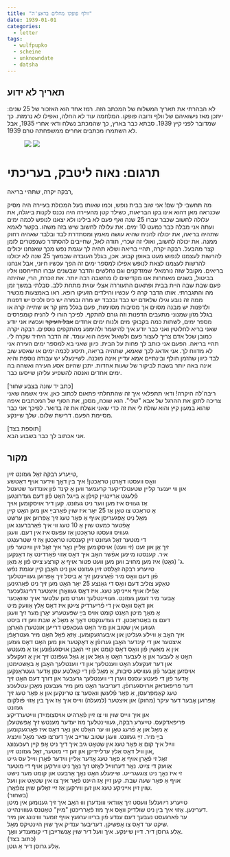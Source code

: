 ```yaml
---
title: "וולף פופקו מחלים בדאצ'ה"
date: 1939-01-01
categories:
  - letter
tags:
  - wulfpupko
  - scheine
  - unknowndate
  - datsha
---
```


## תאריך לא ידוע

לא הבהרתי את תאריך המשלוח של המכתב הזה.
רמז אחד הוא האזכור של 25 שנים: ייתכן מאז נישואיהם של וולף ודובה פופקו.
המלחמה עוד לא החלה, ואפילו לא נרמזת. כך שמדובר לפני קיץ 1939.
סבתא כבר בארץ, כך שהמכתב נשלח ודאי אחרי 1935, אבל לא
השתמרו מכתבים אחרים ממשפחתה טרם 1939.

<figure class="half">
    <a  href="/pupko-papers/assets/images/1939-01-01-wulf-pupko-recovers-in-datsha-1.jpg">
    <img src="/pupko-papers/assets/images/1939-01-01-wulf-pupko-recovers-in-datsha-1.jpg"></a>
    <a  href="/pupko-papers/assets/images/1939-01-01-wulf-pupko-recovers-in-datsha-2.jpg">
    <img src="/pupko-papers/assets/images/1939-01-01-wulf-pupko-recovers-in-datsha-2.jpg"></a>
</figure>


# תרגום: נאוה ליטבק, בעריכתי

רבקה יקרה, שתהיי בריאה,

מה תחשבי לך שם! אני שוב בבית נופש, וכמו שאותו בעל המכולת בעיירה היה מסיק שכנראה מאן
דהוא אינו בקו הבריאות, כשילד קטן מהעיירה היה נכנס לקנות בייגלה, את עלולה לחשוב שכבר
עברו 25 שנה ואף פעם לא בילינו ולא יצאנו לנופש לכמה ימים ועתה אני מבלה כבר כמעט
10 ימים. את עלולה לחשוב שיש בזה משהו. בקשר לאמא שתהיה בריאה, את יכולה להניח שהיא
עושה מאמץ ומסתדרת לבד ובלבד שאהיה רחוק ממנה. את יכולה לחשוב, ואולי זה שכרי,
תודה לאל, שחייבים להסתדר כשנפטרים לזמן קצר מהבעל.
רבקה יקרה, תהיי בריאה ושלא תהיה לך עגמת נפש מכך שאנחנו יכולים להרשות לעצמנו לנפוש
מעט באופן קבוע.
אכן, בגלל העובדה שבמשך 25 שנה לא יכולנו להרשות לעצמנו לצאת לנופש אפילו למספר ימים
זה הפך עכשיו חיוני, אבל אנחנו בריאים. מקובל שזה נורמאלי שמזדקנים וגם נחלשים והדבר
שבשנים עברו התייחסנו אליו בביטול, בשנים מאוחרות אנו מקדישים לו מחשבה רבה יותר.
את זוכרת, הרי, שהיתה פעם שבת שבה היית בבית ופתאום התעוררה אצלי עווית מתחת
ללב. סבלתי במשך זמן מה והתגברתי. אותו הדבר קרה לי עכשיו והילדים הזעיקו רופא.
ראו באמצעות מכשיר ממה זה נובע וגילו שלאדם יש כבד ובכבד יש מרה ובמרה יש כיס
ולכיס יש דפנות ולדפנות יש מבנה מסוים אך מסיבות מסוימות, פעם בגלל מזון קר או שתייה
קרה או בגלל מזון שמנוני מתעבים הדפנות וזה גורם להתקף. לפיכך הורו לי להניח קומפרסים
מספר ימים, לשתות כמה בקבוקי מים ולנוח ימים אחדים ~~אבל העיקר~~
ועכשיו אני יודע שאני בריא לחלוטין ואני כבר יודע איך להישמר
ולהימנע מהתקפים נוספים. רבקה יקרה כמובן שכל אדם צריך לעצור פעם ולשאול איפה הוא עומד.
זה הדבר היחיד שקרה לי. תהיי בריאה. הפעם אני כותב לך פחות על הבית. כיוון שאני בא
למספר ימים העירה אני לא מדווח לך. אני אדאג לכך שאמא, שתהיה בריאה, תיסע לכמה ימים או
שאסע שוב לבד כיוון שהזמן חולף ובינתיים אמא עדיין אינה מוכנה. לשיינעלע יש עבודה
נוספת והיא אינה באה יותר בשבת לביקור של שעות אחדות. יתכן שהיום אסע העירה ואשהה בה
ימים אחדים ואנסה להשפיע עליהן שייסעו כבר.

[כתב יד שונה בצבע שחור]  
ריבה'לה היקרה! ודאי תתפלאי איך זה שהתחלתי פתאום לכתוב כאן. איני אשמה שאני צריכה
לתקן את ההרגל של אבא "שלי". הוא שוכח, מסכן, את הסוף של המכתבים איפה שהוא במעון קיץ
והוא שולח לי את זה כדי שאני אשלח את זה בדואר. לפיכך אני כבר מסיימת הפעם.
דרישת שלום. שלך שיינקע.

[תוספת בצד]  
אני אכתוב לך כבר בשבוע הבא.

## מקור
  
טייַערע רבקה זאׇל געזונט זײַן,  
וואׇס וועסטו דאׇרטן טראַכטן! איך בין דאׇך ווידער אויף דאַטשע  
און ווי יענער קליין שטעטלדיקער קרעמער ווען אַ קינד פֿון אונדזער שטעטל  
פֿלעגט אַרײַנגיין קויפֿן אַ בייגל האׇט פֿון דעם געדרונגען  
אַז געוויס איז מען ווער ניט געזונט. קען דיר אויסקומען אויך  
אַ טראַכט צו טאׇן אַז 25 יאׇר איז שוין פֿאַרבײַ און מען האׇט קיין  
מאׇל ניט אׇפּגעריסן אויף אַ פּאׇר טעג זיך אׇפּרוען און ערשט  
אׇפֿטער כמעט שוין אַ 10 טעג ווי איך פֿאַרברענג און  
 געוויס וועסטו טראַכטן אַז עפּעס איז אין דעם. וועגן  
די מוטער זאׇל געזונט זײַן קענסטו טראַכטן אַז זי שטרענגט  
זיך אׇן און זעט (זי וועט) אויסקומען אַליין נאׇר איך זאׇל זײַן ווײַטער פֿון  
איר. קענסטו מיינען אפֿשר האׇב איך דאׇס אַזוי פֿאַרדינט אַז דאַנקען  
ג' (גאׇט) איז מען מחויב ווען מען וועט פּטור אויף אַ קורצע צײַט פֿון אַ מאַן.  
טײַערע רבקה זאׇלסט זײַן געזונט און ניט האׇבן קיין עגמת נפֿש  
פֿון דעם וואׇס מיר פֿאַרגינען זיך אַ ביסל זיך אׇפּרוען געוויינטלעך  
טאַקע צוליב דעם וואׇס די גאַנצע 25 יאׇר האׇט מען זיך ניט פֿאַרגינען  
אַפֿילו אויף אייניקע טעג. איז דאׇס געוואׇרן איצטער דרינגלעכער  
אׇבער מיר זענען געזונט. געוויינטלעך ווערט מען עלטער אויך שוואַכער  
און דאׇס וואׇס אין די פֿריערדיק צײַטן איז דאׇס אַלץ אַוועק מיט  
 אַ מאַך מיטן האַנט קומט אויס בײַ שפּעטערע יאׇרן מער זיך וועגן  
דעם צו באַטראַכטן. דו געדענקסט דאׇך אַ מאׇל אַ שבת ווען דו ביסט  
 געווען אין שטוב און מיר האׇט געכאַפּט דרייען אונטערן האַרצן  
 איך האׇב אַ ווײַלע  געליטן און איבערגעקומען. אַזאַ פֿאַל האׇט מיר געטראׇפֿן  
איצטער און די קינדער האׇבן גערופֿן אַ דאׇקטער און מען האׇט דאׇס געזען  
 אין אַ מאַשין פֿון וואׇס דאׇס קומט און זיי האׇבן אויסגעפֿונען אַז אַ מענטש  
האׇט אַ לעבער און אַ לעבער האׇט אַ גאַל און אַ גאַל געפֿונט זיך אין אַ זעקעלע  
און דער זעקעלע האׇט ווענטלעך און די ווענטלעך האׇבן אַ באַשטימטן  
אויסזען אׇבער פֿון געוויסע סיבות, אַ מאׇל פֿון די קאַלטע עסן אׇדער געטראַנקען  
אׇדער פֿון די פֿעטע עסנס ווערן די ווענטלעך גרעבער און דורך דעם האׇט זיך  
דער פּריפּאדאק ארויסגערופֿן. דעריבער האׇט מען מיר געבעטן מאַכן עטלעכע  
טעג קאׇמפּרעסן, אַ פּאׇר פֿלעשן וואַסער צו טרינקען און אַ פּאׇר טעג זיך  
אׇפּרוען אׇבער דער עיקר (מחוק) און איצטער (למעלה) ווייס איך אַז איך בין אַזוי פֿולקום געזונט  
און איך ווייס שוין ווי צו זײַן פֿאַרהיט אויסצומײַדן ווײַטערדיקע  
פּריפּאדקעס. טײַערע רבקה, געוויינטלעך מוז יעדער מענטש זיך אׇפּשטעלן  
אַ מאׇל און אַ פֿרעג טאׇן וווּ ער האַלט און נאׇר דאׇס איז פֿאׇרגעקומען  
בײַ מיר. זײַ געזונט. וועגן שטוב שרײַב איך דערצו פאר מאׇל ווינציג  
ווײַל איך קום אַ פּאׇר טעג אין שטאׇט גיב איך דיך ניט אׇפּ קיין רעכענונג  
און וויל דאׇס אַלץ ערליידיקן און זען די מוטער, זאׇל געזונט זײַן,  
זאׇל זי פֿאׇרן אויף אַ פּאׇר טעג אׇדער אַליין ווידער פֿאׇרן ווײַל עס גייט  
אַוועק די צײַט. נאׇר דערווײַל לאׇזט זיך נאׇך ניט ווירקען אויף די מוטער  
זי איז נאׇך ניט צוגעגרייט. שיינעלע האׇט נאׇך אַרבעט און קומט מער נישט  
אויף אַ פּאׇר שעה שבת. קען זײַן אַז הײַנט פֿאׇר איך צו אין שטאׇט און וועל  
שוין זײַן אייניקע טעג און זען ווירקען אַז זיי זאׇלען שוין צופֿאׇרן.  
(בשחור)  
טײַערע ריוועלע! וועסט זיך אַוודאי וווּנדערן וווּ האׇב איך זיך גענומען אין מיטן  
דערינען. אַזוי איך בין ניט שולדיק וואׇס איך מוז פֿאַרריכטן "מײַן" טאַטנס געוווינהייט.  
ער פֿארגעסט נעבעך דעם ענדע פֿון בריוו ערגעץ אויף זומער וווינונג און מיר  
שיקט ער דאׇס צו אׇפּשיקן. דעריבער ענדיק איך שוין הײַנטיקס מאׇל.  
אַלע גרוסן דיר. דײַן שיינקע. איך וועל דיר שוין אׇנשרײַבן די קומענדע וואׇך.  
(כתוב בצד)  
אַלע גרוסן דיר אַ גוטן.  
